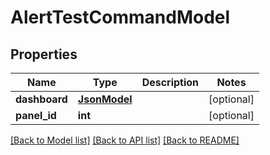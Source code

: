 # AlertTestCommandModel

## Properties
Name | Type | Description | Notes
------------ | ------------- | ------------- | -------------
**dashboard** | [**JsonModel**](JsonModel.md) |  | [optional] 
**panel_id** | **int** |  | [optional] 

[[Back to Model list]](../README.md#documentation-for-models) [[Back to API list]](../README.md#documentation-for-api-endpoints) [[Back to README]](../README.md)


